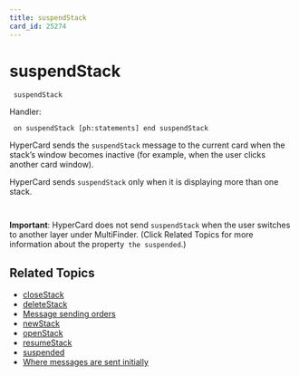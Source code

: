 ```yaml
---
title: suspendStack
card_id: 25274
---
```


# suspendStack

<code><pre>
suspendStack
</pre></code>

Handler:

<code><pre>
on suspendStack
  [ph:statements]
end suspendStack
</pre></code>

HyperCard sends the <code>suspendStack</code> message to the current card when the stack’s window becomes inactive (for example, when the user clicks another card window). 

HyperCard sends <code>suspendStack</code> only when it is displaying more than one stack. <code><pre>
</pre></code>

<code><b></code>Important</b>: HyperCard does not send <code>suspendStack</code> when the user switches to another layer under MultiFinder. (Click Related Topics for more information about the property<code> the suspended</code>.) 


## Related Topics

* [closeStack](/HyperTalkReference/systemmessages/closeStack)
* [deleteStack](/HyperTalkReference/systemmessages/deleteStack)
* [Message sending orders](/HyperTalkReference/systemmessages/Message-sending-orders)
* [newStack](/HyperTalkReference/systemmessages/newStack)
* [openStack](/HyperTalkReference/systemmessages/openStack)
* [resumeStack](/HyperTalkReference/systemmessages/resumeStack)
* [suspended](/HyperTalkReference/properties/suspended)
* [Where messages are sent initially](/HyperTalkReference/systemmessages/Where-messages-are-sent-initially)
